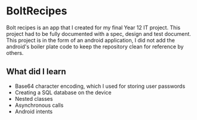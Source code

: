 # BoltRecipes
Bolt recipes is an app that I created for my final Year 12 IT project. This project had to be fully documented
with a spec, design and test document. This project is in the form of an android application, I did not add the android's
boiler plate code to keep the repository clean for reference by others.

## What did I learn
- Base64 character encoding, which I used for storing user passwords
- Creating a SQL database on the device
- Nested classes
- Asynchronous calls
- Android intents
